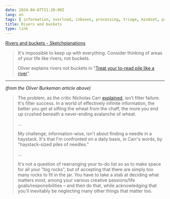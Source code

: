 ```yaml
---
date: 2024-04-07T21:20:00Z
lang: en
tags: [ information, overload, inboxes, processing, triage, mindset, prioritisation ]
title: Rivers and buckets
type: link
---
```


[Rivers and buckets - Sketchplanations](https://sketchplanations.com/rivers-and-buckets)

> It's impossible to keep up with everything. Consider thinking of areas of your life like rivers, not buckets.
>
> Oliver explains rivers not buckets in "[Treat your to-read pile like a river](https://www.oliverburkeman.com/river)".

---

*(from the Oliver Burkeman article above)*

> The problem, as the critic Nicholas Carr [explained](http://www.roughtype.com/?p=1464), isn't filter failure. It's filter success. In a world of effectively infinite information, the better you get at sifting the wheat from the chaff, the more you end up crushed beneath a never-ending avalanche of wheat.
>
> …
> 
> My challenge, information-wise, isn't about finding a needle in a haystack. It's that I'm confronted on a daily basis, in Carr's words, by "haystack-sized piles of needles."
>
> …
>
> It's not a question of rearranging your to-do list so as to make space for all your "big rocks", but of accepting that there are simply too many rocks to fit in the jar. You have to take a stab at deciding what matters most, among your various creative passions/life goals/responsibilities – and then do that, while acknowledging that you'll inevitably be neglecting many other things that matter too.
